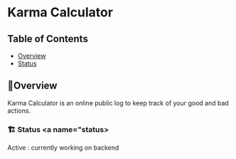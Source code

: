 # Karma Calculator

## Table of Contents

- [Overview](#overview)
- [Status](#status)

## 🤔Overview <a name="overview"></a>

Karma Calculator is an online public log to keep track of your good and bad actions.

### 🏗️ Status <a name="status></a>

Active : currently working on backend
